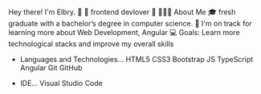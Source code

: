 Hey there! I'm Elbry. 👋
🚀 frontend devlover 🚀
👨🏻‍💻  About Me
🎓  fresh graduate with a bachelor’s degree in computer science.
🌱  I'm on track for learning more about Web Development, Angular
💻  Goals: Learn more technological stacks and improve my overall skills
- Languages and Technologies...
HTML5 CSS3 Bootstrap JS TypeScript Angular Git GitHub 

- IDE...
Visual Studio Code 
